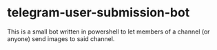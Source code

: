 # telegram-user-submission-bot
This is a small bot written in powershell to let members of a channel (or anyone) send images to said channel.
